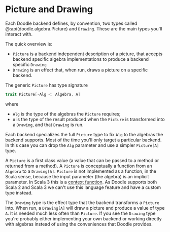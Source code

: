 # Picture and Drawing

Each Doodle backend defines, by convention, two types called @:api(doodle.algebra.Picture) and `Drawing`. These are the main types you'll interact with.

The quick overview is:

- `Picture` is a backend independent description of a picture, that accepts backend specific algebra implementations to produce a backend specific `Drawing`
- `Drawing` is an effect that, when run, draws a picture on a specific backend.

The generic `Picture` has type signature 

```scala
trait Picture[-Alg <: Algebra, A]
```

where 

- `Alg` is the type of the algebras the `Picture` requires;
- `A` is the type of the result produced when the `Picture` is transformed into a `Drawing`, and that `Drawing` is run.

Each backend specializes the full `Picture` type to fix `Alg` to the algebras the backend supports. Most of the time you'll only target a particular backend. In this case you can drop the `Alg` parameter and use a simpler `Picture[A]` type.

A `Picture` is a first class value (a value that can be passed to a method or returned from a method). A `Picture` is conceptually a function from an `Algebra` to a `Drawing[A]`. `Picture` is not implemented as a function, in the Scala sense, because the input parameter (the algebra) is an implicit parameter. In Scala 3 this is a [context function][context-function]. As Doodle supports both Scala 2 and Scala 3 we can't use this language feature and have a custom type instead.

The `Drawing` type is the effect type that the backend transforms a `Picture` into. When run, a `Drawing[A]` will draw a picture and produce a value of type `A`. It is needed much less often than `Picture`. If you see the `Drawing` type you're probably either implementing your own backend or working directly with algebras instead of using the conveniences that Doodle provides.

[context-function]: https://docs.scala-lang.org/scala3/reference/contextual/context-functions.html
